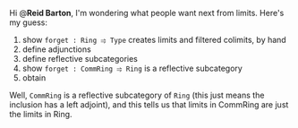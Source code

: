 Hi @**Reid Barton**, I'm wondering what people want next from limits. Here's my guess:
1. show `forget : Ring ⥤ Type` creates limits and filtered colimits, by hand
2. define adjunctions
3. define reflective subcategories
4. show `forget : CommRing ⥤ Ring` is a reflective subcategory
5. obtain 

Well, `CommRing` is a reflective subcategory of `Ring` (this just means the inclusion has a left adjoint), and this tells us that limits in CommRing are just the limits in Ring.